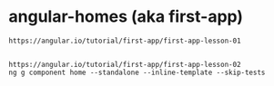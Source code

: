 # angular-homes (aka first-app)

```
https://angular.io/tutorial/first-app/first-app-lesson-01


https://angular.io/tutorial/first-app/first-app-lesson-02
ng g component home --standalone --inline-template --skip-tests

```
